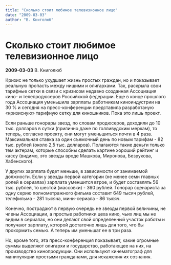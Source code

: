 ```yaml
---
title: "Сколько стоит любимое телевизионное лицо"
date: "2009-03-03"
author: "В. Книголюб"
---
```


# Сколько стоит любимое телевизионное лицо

**2009-03-03** В. Книголюб

Кризис не только ухудшает жизнь простых граждан, но и показывает реальную пропасть между нищими и олигархами. Так, раскрыла свои тарифные сетки в связи с кризисом недавно созданная Ассоциация кино- и телепродюсеров Российской федерации. Еще в конце прошлого года Ассоциация уменьшила зарплаты работникам киноиндустрии на 30 % и сегодня на пресc-конференции представила разработаную «кризисную» тарифную сетку для киношников. Пока это лишь проект.

Если раньше гонорары звезд, по словам продюсеров, доходили до 10 тыс. долларов в сутки (прилично даже по голливудским меркам), то теперь, согласно проекту, они могут уменьшиться почти в 4 раза. Максимальная ставка за один съемочный день по новым тарифам - 82 тыс. рублей (около 2,5 тыс. долларов). Полагаются такие деньги только тем актерам, которые способны сделать картине хороший рейтинг и кассу (видимо, это звезды вроде Машкова, Миронова, Безрукова, Хабенского).

У других зарплата будет меньше, в зависимости от занимаемой должности. Если у звезды первой категории (не менее семи главных ролей в сериалах) зарплата уменшится втрое, и будет составлять 56 тыс. рублей, то шестой (массовки) - 360 рублей. Гонорар сценариста за одну серию полнометражного фильма составит 649 тысяч рублей, телефильма - 281 тысяча, мини-сериала - 86 тысяч.

Конечно, пострадают в первую очередь не звезды первой величины, не члены Ассоциации, а простые работники цеха кино, чьих лиц мы не видим в сериалах, но они делают свой определенный участок работы и получают зарплату, которой достаточно лишь для того, что бы прокормить семью. А теперь им уменьшат ее в три раза.

Но, кроме того, эта пресс-конференция показывает, какие огромные суммы выделяют олигархи и государство, работающее на них, на производство кинопродукции. Они используют кинематограф для манипуляции простыми гражданами, для искажения их сознания.